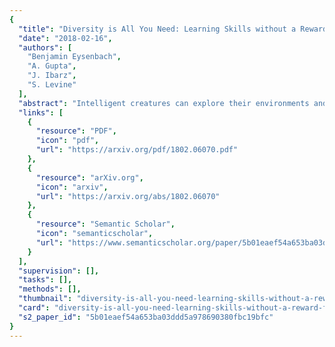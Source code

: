 ```yaml
---
{
  "title": "Diversity is All You Need: Learning Skills without a Reward Function",
  "date": "2018-02-16",
  "authors": [
    "Benjamin Eysenbach",
    "A. Gupta",
    "J. Ibarz",
    "S. Levine"
  ],
  "abstract": "Intelligent creatures can explore their environments and learn useful skills without supervision. In this paper, we propose DIAYN (\"Diversity is All You Need\"), a method for learning useful skills without a reward function. Our proposed method learns skills by maximizing an information theoretic objective using a maximum entropy policy. On a variety of simulated robotic tasks, we show that this simple objective results in the unsupervised emergence of diverse skills, such as walking and jumping. In a number of reinforcement learning benchmark environments, our method is able to learn a skill that solves the benchmark task despite never receiving the true task reward. In these environments, some of the learned skills correspond to solving the task, and each skill that solves the task does so in a distinct manner. Our results suggest that unsupervised discovery of skills can serve as an effective pretraining mechanism for overcoming challenges of exploration and data efficiency in reinforcement learning",
  "links": [
    {
      "resource": "PDF",
      "icon": "pdf",
      "url": "https://arxiv.org/pdf/1802.06070.pdf"
    },
    {
      "resource": "arXiv.org",
      "icon": "arxiv",
      "url": "https://arxiv.org/abs/1802.06070"
    },
    {
      "resource": "Semantic Scholar",
      "icon": "semanticscholar",
      "url": "https://www.semanticscholar.org/paper/5b01eaef54a653ba03ddd5a978690380fbc19bfc"
    }
  ],
  "supervision": [],
  "tasks": [],
  "methods": [],
  "thumbnail": "diversity-is-all-you-need-learning-skills-without-a-reward-function-thumb.jpg",
  "card": "diversity-is-all-you-need-learning-skills-without-a-reward-function-card.jpg",
  "s2_paper_id": "5b01eaef54a653ba03ddd5a978690380fbc19bfc"
}
---
```


